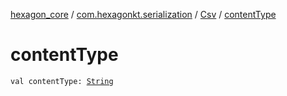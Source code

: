 [hexagon_core](../../index.md) / [com.hexagonkt.serialization](../index.md) / [Csv](index.md) / [contentType](./content-type.md)

# contentType

`val contentType: `[`String`](https://kotlinlang.org/api/latest/jvm/stdlib/kotlin/-string)
